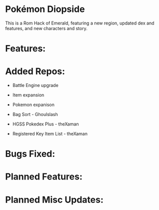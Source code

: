# Pokémon Diopside

This is a Rom Hack of Emerald, featuring a new region, updated dex and features, and new characters and story.

# Features:

# Added Repos:

* Battle Engine upgrade
* Item expansion
* Pokemon expanison

* Bag Sort - Ghoulslash
* HGSS Pokedex Plus - theXaman
* Registered Key Item List - theXaman

# Bugs Fixed:

# Planned Features:

# Planned Misc Updates:

